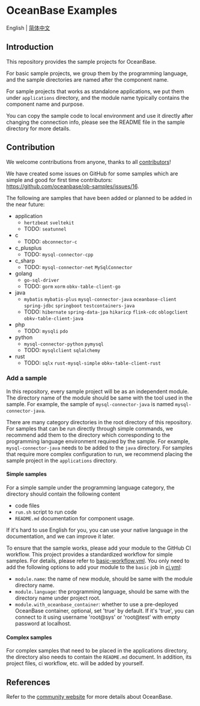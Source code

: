 # OceanBase Examples

English | [简体中文](README-CN.md)

## Introduction

This repository provides the sample projects for OceanBase.

For basic sample projects, we group them by the programming language, and the sample directories are named after the component name.

For sample projects that works as standalone applications, we put them under `applications` directory, and the module name typically contains the component name and purpose.

You can copy the sample code to local environment and use it directly after changing the connection info, please see the README file in the sample directory for more details.

## Contribution

We welcome contributions from anyone, thanks to all [contributors](https://github.com/oceanbase/ob-samples/graphs/contributors)!

We have created some issues on GitHub for some samples which are simple and good for first time contributors: https://github.com/oceanbase/ob-samples/issues/16.

The following are samples that have been added or planned to be added in the near future:

- application
  - `hertzbeat` `sveltekit`
  - TODO: `seatunnel`
- c
  - TODO: `obconnector-c`
- c_plusplus
  - TODO: `mysql-connector-cpp`
- c_sharp
  - TODO: `mysql-connector-net` `MySqlConnector`
- golang
  - `go-sql-driver`
  - TODO: `gorm` `xorm` `obkv-table-client-go`
- java
  - `mybatis` `mybatis-plus` `mysql-connector-java` `oceanbase-client` `spring-jdbc` `springboot` `testcontainers-java`
  - TODO: `hibernate` `spring-data-jpa` `hikaricp` `flink-cdc` `oblogclient` `obkv-table-client-java`
- php
  - TODO: `mysqli` `pdo`
- python
  - `mysql-connector-python` `pymysql`
  - TODO: `mysqlclient` `sqlalchemy`
- rust
  - TODO: `sqlx` `rust-mysql-simple` `obkv-table-client-rust`

### Add a sample

In this repository, every sample project will be as an independent module. The directory name of the module should be same with the tool used in the sample. For example, the sample of `mysql-connector-java` is named `mysql-connector-java`.

There are many category directories in the root directory of this repository. For samples that can be run directly through simple commands, we recommend add them to the directory which corresponding to the programming language environment required by the sample. For example, `mysql-connector-java` needs to be added to the `java` directory. For samples that require more complex configuration to run, we recommend placing the sample project in the `applications` directory.

#### Simple samples

For a simple sample under the programming language category, the directory should contain the following content

- code files
- `run.sh` script to run code
- `README.md` documentation for component usage.

If it's hard to use English for you, you can use your native language in the documentation, and we can improve it later.

To ensure that the sample works, please add your module to the GitHub CI workflow. This project provides a standardized workflow for simple samples. For details, please refer to [basic-workflow.yml](./.github/workflows/basic-workflow.yml). You only need to add the following options to add your module to the `basic` job in [ci.yml](./.github/workflows/ci.yml):

- `module.name`: the name of new module, should be same with the module directory name.
- `module.language`: the programming language, should be same with the directory name under project root.
- `module.with_oceanbase_container`: whether to use a pre-deployed OceanBase container, optional, set 'true' by default. If it's 'true', you can connect to it using username 'root@sys' or 'root@test' with empty password at localhost.

#### Complex samples

For complex samples that need to be placed in the applications directory, the directory also needs to contain the `README.md` document. In addition, its project files, ci workflow, etc. will be added by yourself.

## References

Refer to the [community website](https://open.oceanbase.com) for more details about OceanBase.
